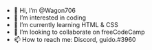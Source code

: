 - 👋 Hi, I’m @Wagon706
- 👀 I’m interested in coding
- 🌱 I’m currently learning HTML & CSS
- 💞️ I’m looking to collaborate on freeCodeCamp
- 📫 How to reach me: Discord, guido.#3960

<!---
Wagon706/Wagon706 is a ✨ special ✨ repository because its `README.md` (this file) appears on your GitHub profile.
You can click the Preview link to take a look at your changes.
--->
